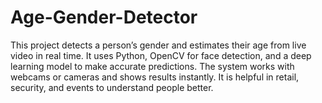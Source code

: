 # Age-Gender-Detector
This project detects a person’s gender and estimates their age from live video in real time. It uses Python, OpenCV for face detection, and a deep learning model to make accurate predictions.  The system works with webcams or cameras and shows results instantly. It is helpful in retail, security, and events to understand people better.
